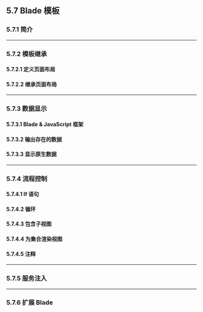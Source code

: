 ## 5.7 Blade 模板

### 5.7.1 简介

-----

### 5.7.2 模板继承

#### 5.7.2.1 定义页面布局

#### 5.7.2.2 继承页面布局

-----

### 5.7.3 数据显示

#### 5.7.3.1 Blade & JavaScript 框架

#### 5.7.3.2 输出存在的数据

#### 5.7.3.3 显示原生数据

----------

### 5.7.4 流程控制

#### 5.7.4.1 If 语句

#### 5.7.4.2 循环

#### 5.7.4.3 包含子视图

#### 5.7.4.4 为集合渲染视图

#### 5.7.4.5 注释

--------

### 5.7.5 服务注入

-----

### 5.7.6 扩展 Blade